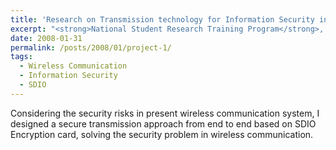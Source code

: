 ```yaml
---
title: 'Research on Transmission technology for Information Security in Mobile Terminal'
excerpt: "<strong>National Student Research Training Program</strong>, Finished in November 2008  <br><br>Considering the security risks in present wireless communication system, I designed a secure transmission approach from end to end based on SDIO Encryption card, solving the security problem in wireless communication."
date: 2008-01-31
permalink: /posts/2008/01/project-1/
tags:
  - Wireless Communication
  - Information Security
  - SDIO
---
```


Considering the security risks in present wireless communication system, I designed a secure transmission approach from end to end based on SDIO Encryption card, solving the security problem in wireless communication.

